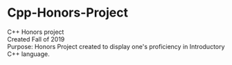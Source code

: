 # Cpp-Honors-Project
C++ Honors project  
Created Fall of 2019  
Purpose: Honors Project created to display one's proficiency in Introductory C++ language.
